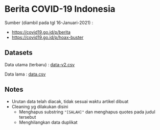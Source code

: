 # Berita COVID-19 Indonesia
Sumber (diambil pada tgl 16-Januari-2021) : 
- https://covid19.go.id/p/berita
- https://covid19.go.id/p/hoax-buster

## Datasets

Data utama (terbaru) : [data-v2.csv](/data-v2.csv)

Data lama : [data.csv](/data.csv)

## Notes 
- Urutan data telah diacak, tidak sesuai waktu artikel dibuat
- Cleaning yg dilakukan disini
    - Menghapus substring `"[SALAH]"` dan menghapus quotes pada judul tersebut
    - Menghilangkan data duplikat